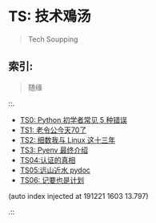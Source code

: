 # TS: 技术鳮汤
> Tech Soupping

## 索引:
> 随缘

::.

- [ TS0: Python 初学者常见 5 种错误](190725-TS0-5-beginner-mistakes-py.md)
- [ TS1: 老令公今天70了](190814-EKR-70th-birthday.md)
- [ TS2: 细数我与 Linux 这十三年](190815-tinylab-falcon-and-linux.md)
- [ TS3: Pyenv 最终介绍](190919-pyenv-finally-intro.md)
- [ TS04:认证的真相](191206-TS04-gitlabAPI-authentication.md)
- [ TS05:远山近水 pydoc](191214-TS05-handy-pydoc.md)
- [ TS06: 记要也是计划](191220-TS06-logging-as-plannin.md)

(auto index injected at 191221 1603 13.797) 

.::


